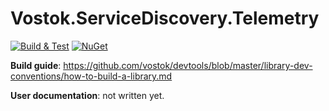 # Vostok.ServiceDiscovery.Telemetry

[![Build & Test](https://github.com/vostok/servicediscovery.telemetry/actions/workflows/ci.yml/badge.svg)](https://github.com/vostok/servicediscovery.telemetry/actions/workflows/ci.yml)
[![NuGet](https://img.shields.io/nuget/v/Vostok.ServiceDiscovery.Telemetry.svg)](https://www.nuget.org/packages/Vostok.ServiceDiscovery.Telemetry)




**Build guide**: https://github.com/vostok/devtools/blob/master/library-dev-conventions/how-to-build-a-library.md

**User documentation**: not written yet.
